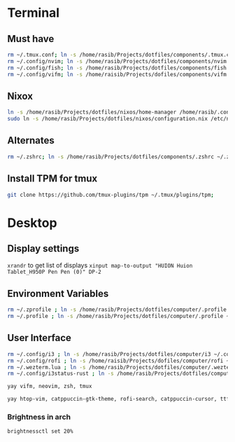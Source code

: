 # Terminal

## Must have

```bash
rm ~/.tmux.conf; ln -s /home/rasib/Projects/dotfiles/components/.tmux.conf ~/.tmux.conf;
rm ~/.config/nvim; ln -s /home/rasib/Projects/dotfiles/components/nvim ~/.config/nvim;
rm ~/.config/fish; ln -s /home/rasib/Projects/dotfiles/components/fish ~/.config/fish;
rm ~/.config/vifm; ln -s /home/raisib/Projects/dofiles/components/vifm ~/.config/vifm;

```

## Nixox

```bash
ln -s /home/rasib/Projects/dotfiles/nixos/home-manager /home/rasib/.config/home-manager;
sudo ln -s /home/rasib/Projects/dotfiles/nixos/configuration.nix /etc/nixos/configuration.nix;
```
## Alternates

```bash
rm ~/.zshrc; ln -s /home/rasib/Projects/dotfiles/components/.zshrc ~/.zshrc;
```

## Install TPM for tmux

```bash
git clone https://github.com/tmux-plugins/tpm ~/.tmux/plugins/tpm;
```

# Desktop

## Display settings

`xrandr` to get list of displays
`xinput map-to-output "HUION Huion Tablet_H950P Pen Pen (0)" DP-2`

## Environment Variables

```bash
rm ~/.zprofile ; ln -s /home/rasib/Projects/dotfiles/computer/.profile ~/.zprofile;
rm ~/.profile ; ln -s /home/rasib/Projects/dotfiles/computer/.profile ~/.profile;
```

## User Interface

```bash
rm ~/.config/i3 ; ln -s /home/rasib/Projects/dotfiles/computer/i3 ~/.config/i3;
rm ~/.config/rofi ; ln -s /home/raisib/Projects/dofiles/computer/rofi ~/.config/rofi;
rm ~/.wezterm.lua ; ln -s /home/rasib/Projects/dotfiles/computer/.wezterm.lua ~/.wezterm.lua;
rm ~/.config/i3status-rust ; ln -s /home/rasib/Projects/dotfiles/computer/i3status-rust ~/.config/i3status-rust;

```

```bash
yay vifm, neovim, zsh, tmux
```

```bash
yay htop-vim, catppuccin-gtk-theme, rofi-search, catppuccin-cursor, ttf-jetbrains-mono-nerd, i3status-rs
```

### Brightness in arch

```bash
brightnessctl set 20%
```
